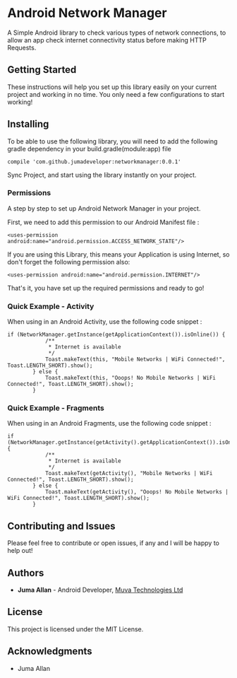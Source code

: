# Android Network Manager

A Simple Android library to check various types of network connections, to allow an app check internet connectivity status before making HTTP Requests.

## Getting Started

These instructions will help you set up this library easily on your current project and working in no time. You only need a few configurations to start working!

## Installing

To be able to use the following library, you will need to add the following gradle dependency in your build.gradle(module:app) file

```
compile 'com.github.jumadeveloper:networkmanager:0.0.1'
```

Sync Project, and start using the library instantly on your project.

### Permissions

A step by step to set up Android Network Manager in your project.

First, we need to add this permission to our Android Manifest file :

```
<uses-permission android:name="android.permission.ACCESS_NETWORK_STATE"/>
```

If you are using this Library, this means your Application is using Internet, so don't forget the following permission also:

```
<uses-permission android:name="android.permission.INTERNET"/>
```

That's it, you have set up the required permissions and ready to go!

### Quick Example - Activity

When using in an Android Activity, use the following code snippet :

```
if (NetworkManager.getInstance(getApplicationContext()).isOnline()) {
            /**
             * Internet is available
             */
            Toast.makeText(this, "Mobile Networks | WiFi Connected!", Toast.LENGTH_SHORT).show();
        } else {
            Toast.makeText(this, "Ooops! No Mobile Networks | WiFi Connected!", Toast.LENGTH_SHORT).show();
        }
```

### Quick Example - Fragments

When using in an Android Fragments, use the following code snippet :

```
if (NetworkManager.getInstance(getActivity().getApplicationContext()).isOnline()) {
            /**
             * Internet is available
             */
            Toast.makeText(getActivity(), "Mobile Networks | WiFi Connected!", Toast.LENGTH_SHORT).show();
        } else {
            Toast.makeText(getActivity(), "Ooops! No Mobile Networks | WiFi Connected!", Toast.LENGTH_SHORT).show();
        }
```

## Contributing and Issues

Please feel free to contribute or open issues, if any and I will be happy to help out!

## Authors

* **Juma Allan** - Android Developer, [Muva Technologies Ltd](http://muva.co.ke)

## License

This project is licensed under the MIT License.

## Acknowledgments

* Juma Allan
